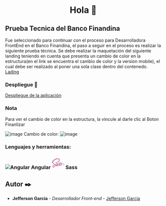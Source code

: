 <h1 align="center">Hola 👋</h1>



## Prueba Tecnica del Banco Finandina

Fue seleccionado para continuar con el proceso para Desarrolladora FrontEnd en el Banco Finandina, el paso a seguir en el proceso es realizar la siguiente prueba técnica. Se debe realizar la maquetación del siguiente landing teniendo en cuenta que presenta un cambio de color en la estructura(en el link se encuentra el cambio de color y la version mobile), el cual debe ser realizado al poner una sola clase dentro del contenedo.
[Lading](https://xd.adobe.com/view/b31ac890-4b5e-4728-8d29-a81518988be0-e649/)

### Despliegue 🚀
[Despliegue de la aplicación](https://prueba-tecnica-b-finandina.vercel.app)


### Nota

Para ver el cambio de color en la estructura, la vincule al darle clic al Boton Finanlizar

![image](https://user-images.githubusercontent.com/92685688/167314557-01a5f917-87be-410a-98e3-81e80708e50e.png)
Cambio de color:
![image](https://user-images.githubusercontent.com/92685688/167314554-14092018-a8cb-4f8c-aedb-b798dfc87b1c.png)


<h3 align="left">Lenguajes y herramientas:</h3>
<h3> <img src="https://upload.wikimedia.org/wikipedia/commons/thumb/c/cf/Angular_full_color_logo.svg/768px-Angular_full_color_logo.svg.png" alt="Angular" width="40"
height="40"/> Angular
<img src="https://raw.githubusercontent.com/devicons/devicon/master/icons/sass/sass-original.svg" alt="sass" width="40"
height="40"/> Sass</h3>

## Autor ✒️
* **Jefferson Garcia** - *Desarrollador Front-end* - [Jefferson Garcia](https://github.com/jeffcraftje)

